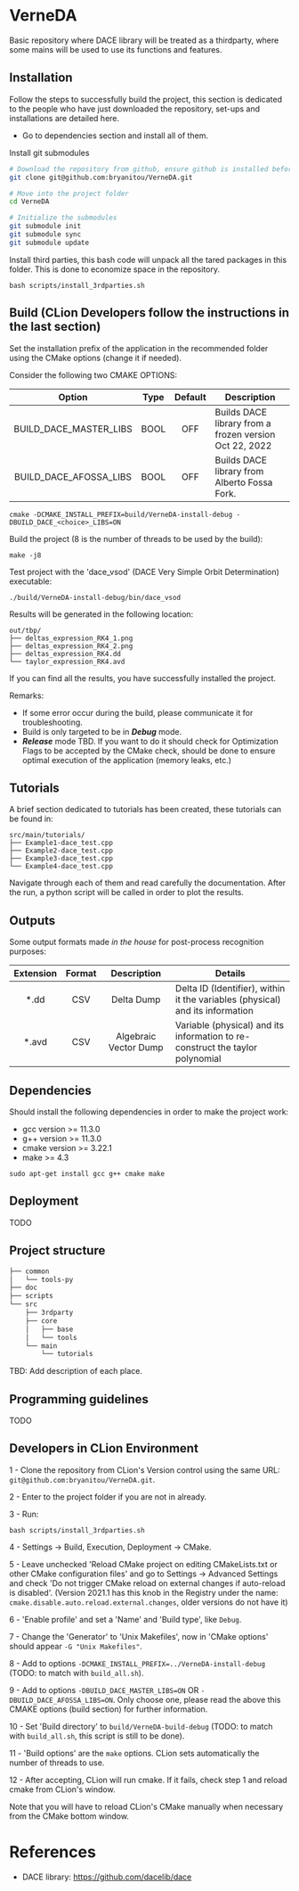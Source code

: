 # VerneDA
Basic repository where DACE library will be treated as a thirdparty, where some mains will be used to use its functions and features.

## Installation

Follow the steps to successfully build the project, this section is dedicated to the people
who have just downloaded the repository, set-ups and installations are detailed here.

- Go to dependencies section and install all of them.

Install git submodules
```bash
# Download the repository from github, ensure github is installed before
git clone git@github.com:bryanitou/VerneDA.git

# Move into the project folder
cd VerneDA

# Initialize the submodules
git submodule init
git submodule sync
git submodule update
```

Install third parties, this bash code will unpack all the tared packages in this folder. This is 
done to economize space in the repository.
```shell
bash scripts/install_3rdparties.sh
```
##  Build (CLion Developers follow the instructions in the last section)

Set the installation prefix of the application in the recommended folder using the CMake options 
(change it if needed).

Consider the following two CMAKE OPTIONS:

|         Option         | Type | Default | Description                                            |
|:----------------------:|:----:|:-------:|--------------------------------------------------------|
| BUILD_DACE_MASTER_LIBS | BOOL |   OFF   | Builds DACE library from a frozen version Oct 22, 2022 |
| BUILD_DACE_AFOSSA_LIBS | BOOL |   OFF   | Builds DACE library from Alberto Fossa Fork.           |

```shell
cmake -DCMAKE_INSTALL_PREFIX=build/VerneDA-install-debug -DBUILD_DACE_<choice>_LIBS=ON
```

Build the project (8 is the number of threads to be used by the build):
```shell
make -j8
```

Test project with the 'dace_vsod' (DACE Very Simple Orbit Determination) executable:
```shell
./build/VerneDA-install-debug/bin/dace_vsod
```
Results will be generated in the following location:
```tree
out/tbp/  
├── deltas_expression_RK4_1.png  
├── deltas_expression_RK4_2.png  
├── deltas_expression_RK4.dd  
└── taylor_expression_RK4.avd  
```
If you can find all the results, you have successfully installed the project.


Remarks:

- If some error occur during the build, please communicate it for troubleshooting.
- Build is only targeted to be in **_Debug_** mode.
- **_Release_** mode TBD. If you want to do it should check for Optimization Flags to be accepted 
by the CMake check, should be done to ensure optimal execution of the application (memory leaks, etc.)
## Tutorials

A brief section dedicated to tutorials has been created, these tutorials can be found in:

```tree
src/main/tutorials/  
├── Example1-dace_test.cpp  
├── Example2-dace_test.cpp  
├── Example3-dace_test.cpp  
└── Example4-dace_test.cpp  
```

Navigate through each of them and read carefully the documentation. After the run, a python 
script will be called in order to plot the results.

## Outputs

Some output formats made _in the house_ for post-process recognition purposes:

| Extension | Format |      Description      | Details                                                                       |
|:---------:|:------:|:---------------------:|-------------------------------------------------------------------------------|
|   *.dd    |  CSV   |      Delta Dump       | Delta ID (Identifier), within it the variables (physical) and its information |
|   *.avd   |  CSV   | Algebraic Vector Dump | Variable (physical) and its information to re-construct the taylor polynomial |


## Dependencies

Should install the following dependencies in order to make the project work:

- gcc version >= 11.3.0
- g++ version >= 11.3.0
- cmake version >= 3.22.1
- make >= 4.3

```shell
sudo apt-get install gcc g++ cmake make
```

## Deployment

TODO

## Project structure

```html
├── common  
│   └── tools-py  
├── doc  
├── scripts  
└── src  
    ├── 3rdparty  
    ├── core  
    │   ├── base  
    │   └── tools  
    └── main  
        └── tutorials
```
TBD: Add description of each place.

## Programming guidelines

TODO

## Developers in CLion Environment

1 - Clone the repository from CLion's Version control using the same URL:
`git@github.com:bryanitou/VerneDA.git`.

2 - Enter to the project folder if you are not in already.

3 - Run:

```shell
bash scripts/install_3rdparties.sh
```

4 - Settings -> Build, Execution, Deployment -> CMake.

5 - Leave unchecked 'Reload CMake project on editing CMakeLists.txt or other CMake configuration files' and go to
Settings -> Advanced Settings and check 'Do not trigger CMake reload on external changes if auto-reload is disabled'.
(Version 2021.1 has this knob in the Registry under the name: `cmake.disable.auto.reload.external.changes`, older
versions do not have it)

6 - 'Enable profile' and set a 'Name' and 'Build type', like `Debug`.

7 - Change the 'Generator' to 'Unix Makefiles', now in 'CMake options' should appear `-G "Unix Makefiles"`.

8 - Add to options `-DCMAKE_INSTALL_PREFIX=../VerneDA-install-debug` (TODO: to match with `build_all.sh`).

9 - Add to options `-DBUILD_DACE_MASTER_LIBS=ON` OR `-DBUILD_DACE_AFOSSA_LIBS=ON`. Only choose one, please read the 
above this CMAKE options (build section) for further information.

10 - Set 'Build directory' to `build/VerneDA-build-debug` (TODO: to match with `build_all.sh`, this
script is still to be done).

11 - 'Build options' are the `make` options. CLion sets automatically the number of threads to use.

12 - After accepting, CLion will run cmake. If it fails, check step 1 and reload cmake from CLion's window.

Note that you will have to reload CLion's CMake manually when necessary from the CMake bottom window.

# References

- DACE library: https://github.com/dacelib/dace
